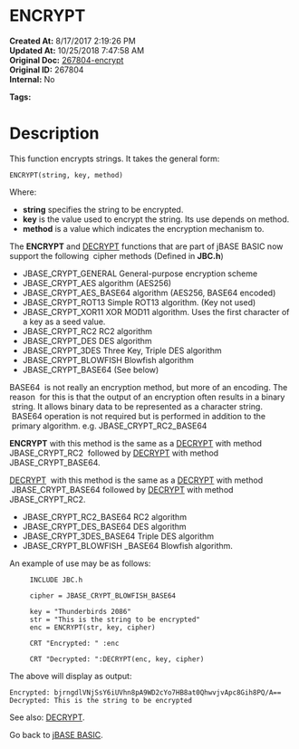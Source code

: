 # ENCRYPT

**Created At:** 8/17/2017 2:19:26 PM  
**Updated At:** 10/25/2018 7:47:58 AM  
**Original Doc:** [267804-encrypt](https://docs.jbase.com/36868-jbase-basic/267804-encrypt)  
**Original ID:** 267804  
**Internal:** No  

**Tags:**
<badge text='encryption' vertical='middle' />

# Description

This function encrypts strings. It takes the general form:

```
ENCRYPT(string, key, method) 
```

Where:

- **string** specifies the string to be encrypted.
- **key** is the value used to encrypt the string. Its use depends on method.
- **method** is a value which indicates the encryption mechanism to.




The **ENCRYPT** and [DECRYPT](./../decrypt) functions that are part of jBASE BASIC now support the following  cipher methods (Defined in **JBC.h**)

- JBASE\_CRYPT\_GENERAL General-purpose encryption scheme
- JBASE\_CRYPT\_AES algorithm (AES256)
- JBASE\_CRYPT\_AES\_BASE64 algorithm (AES256, BASE64 encoded)
- JBASE\_CRYPT\_ROT13 Simple ROT13 algorithm. (Key not used)
- JBASE\_CRYPT\_XOR11 XOR MOD11 algorithm. Uses the first character of a key as a seed value.
- JBASE\_CRYPT\_RC2 RC2 algorithm
- JBASE\_CRYPT\_DES DES algorithm
- JBASE\_CRYPT\_3DES Three Key, Triple DES algorithm
- JBASE\_CRYPT\_BLOWFISH Blowfish algorithm
- JBASE\_CRYPT\_BASE64 (See below)


BASE64  is not really an encryption method, but more of an encoding. The reason  for this is that the output of an encryption often results in a binary  string. It allows binary data to be represented as a character string.  BASE64 operation is not required but is performed in addition to the  primary algorithm. e.g. JBASE\_CRYPT\_RC2\_BASE64

**ENCRYPT** with this method is the same as a [DECRYPT](./../decrypt) with method JBASE\_CRYPT\_RC2  followed by [DECRYPT](./../decrypt) with method JBASE\_CRYPT\_BASE64.

[DECRYPT](./../decrypt)  with this method is the same as a [DECRYPT](./../decrypt) with method  JBASE\_CRYPT\_BASE64 followed by [DECRYPT](./../decrypt) with method JBASE\_CRYPT\_RC2.

- JBASE\_CRYPT\_RC2\_BASE64 RC2 algorithm
- JBASE\_CRYPT\_DES\_BASE64 DES algorithm
- JBASE\_CRYPT\_3DES\_BASE64 Triple DES algorithm
- JBASE\_CRYPT\_BLOWFISH \_BASE64 Blowfish algorithm.


An example of use may be as follows:

```
     INCLUDE JBC.h

     cipher = JBASE_CRYPT_BLOWFISH_BASE64

     key = "Thunderbirds 2086"
     str = "This is the string to be encrypted"
     enc = ENCRYPT(str, key, cipher)

     CRT "Encrypted: " :enc

     CRT "Decrypted: ":DECRYPT(enc, key, cipher)
```

The above will display as output:

```
Encrypted: bjrngdlVNjSsY6iUVhn8pA9WD2cYo7HB8at0QhwvjvApc8Gih8PQ/A==
Decrypted: This is the string to be encrypted
```



See also: [DECRYPT](./../decrypt).

Go back to [jBASE BASIC](./../jbase-basic-programmers-reference-guide).
